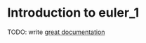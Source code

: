 # Introduction to euler_1

TODO: write [great documentation](http://jacobian.org/writing/what-to-write/)
